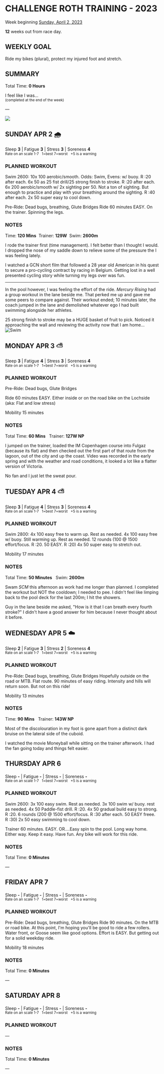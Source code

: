 # CHALLENGE ROTH TRAINING - 2023
Week beginning [Sunday, April 2, 2023](javascript:flick('sun');)

**12** weeks out from race day.

## WEEKLY GOAL
Ride my bikes (plural), protect my injured foot and stretch.

## SUMMARY
Total Time: **0 Hours**

I feel like I was...
<br /><sup>(completed at the end of the week)</sup>

&mdash;

![](/assets/jpg/II-9x550.jpeg)

## SUNDAY APR 2 🌧
Sleep **3** | Fatigue **3** | Stress **3** | Soreness **4**
<sup><br />Rate on an scale 1-7 &nbsp; 1=best 7=worst &nbsp; +5 is a warning</sup>

### PLANNED WORKOUT
Swim 2600: 
10x 100 aerobic/smooth. Odds: Swim, Evens: w/ buoy. R :20 after each. 
6x 50 as 25 fist drill/25 strong finish to stroke. R :20 after each. 
6x 200 aerobic/smooth w/ 2x sighting per 50. Not a ton of sighting. 
But enough to practice and play with your breathing around the sighting. R :40 after each. 
2x 50 super easy to cool down. 

Pre-Ride: Dead bugs, breathing, Glute Bridges
Ride 60 minutes EASY. On the trainer. 
Spinning the legs.

### NOTES
Time: **120 Mins** &nbsp;Trainer: **129W** &nbsp;Swim: **2600m**

I rode the trainer first (time management).  I felt better 
than I thought I would.  I dropped the nose of my saddle down 
to relieve some of the pressure the I was feeling lately.
<!---->
I watched a GCN short film that followed a 28 year old 
American in his quest to secure a pro-cycling contract by 
racing in Belgium.  Getting lost in a well presented cycling 
story while turning my legs over was fun.

---

In the pool however, I was feeling the effort of the ride. 
_Mercury Rising_ had a group workout in the lane beside me. 
That perked me up and gave me some peers to compare against.
Their workout ended; 10 minutes later, the coach jumped 
in the lane and demolished whatever ego I had built swimming 
alongside her athletes.

25 strong finish to stroke may be a HUGE basket of fruit to 
pick.  Noticed it approaching the wall and reviewing the 
activity now that I am home...
![Swim](/assets/jpg/swim-20230402.jpeg)

<!---->
## MONDAY APR 3 ⛅️
Sleep **3** | Fatigue **4** | Stress **3** | Soreness **4**
<sup><br />Rate on an scale 1-7 &nbsp; 1=best 7=worst &nbsp; +5 is a warning</sup>

### PLANNED WORKOUT
Pre-Ride: Dead bugs, Glute Bridges

Ride 60 minutes EASY. 
Either inside or on the road bike on the Lochside  
(aka: Flat and low stress)

Mobility 15 minutes

### NOTES
Total Time: **60 Mins** &nbsp; Trainer: **127W NP**
 
I jumped on the trainer, loaded the IM Copenhagen course into Fulgaz (because its flat) and then checked out the first part of that route from the lagoon, out of the city and up the coast.  Video was recorded in the early spring and with the weather and road conditions, it looked a lot like a flatter version of Victoria.

No fan and I just let the sweat pour.

<!---->
## TUESDAY APR 4 ⛅️
Sleep **3** | Fatigue **4** | Stress **3** | Soreness **4**
<sup><br />Rate on an scale 1-7 &nbsp; 1=best 7=worst &nbsp; +5 is a warning</sup>

### PLANNED WORKOUT
Swim 2800: 
4x 100 easy free to warm up. Rest as needed. 
4x 100 easy free w/ buoy. Still warming up. Rest as needed. 
12 rounds (100 @ 1500 effort/focus. R :20. 50 EASY. R :20)
4x 50 super easy to stretch out. 

Mobility 17 minutes

### NOTES
Total Time: **50 Minutes** &nbsp; Swim: **2600m**

Swam _SCM_ this afternoon as work had me longer than planned.  I completed the workout but NOT the cooldown; I needed to pee.  I didn't feel like limping back to the pool deck for the last 200m; I hit the showers.

Guy in the lane beside me asked, "How is it that I can breath every fourth stroke?"  I didn't have a good answer for him because I never thought about it before.

<!---->
## WEDNESDAY APR 5 ☁️
Sleep **2** | Fatigue **3** | Stress **2** | Soreness **4**
<sup><br />Rate on an scale 1-7 &nbsp; 1=best 7=worst &nbsp; +5 is a warning</sup>

### PLANNED WORKOUT
Pre-Ride: Dead bugs, breathing, Glute Bridges
Hopefully outside on the road or MTB. 
Flat route. 
90 minutes of easy riding. Intensity and hills will return soon. But not on this ride! 

Mobility 13 minutes

### NOTES
Time: **90 Mins** &nbsp; Trainer: **143W NP**

Most of the discolouration in my foot is gone apart from a distinct dark bruise on the lateral side of the cuboid.

I watched the movie Moneyball while sitting on the trainer afterwork.  I had the fan going today and things felt easier.

<!---->
## THURSDAY APR 6
Sleep **-** | Fatigue **-** | Stress **-** | Soreness **-**
<sup><br />Rate on an scale 1-7 &nbsp; 1=best 7=worst &nbsp; +5 is a warning</sup>

### PLANNED WORKOUT
Swim 2600: 
3x 100 easy swim. Rest as needed. 
3x 100 swim w/ buoy. rest as needed. 
4x 50 Paddle-fist drill. R :20. 
4x 50 gradual build easy to strong. R :20. 
6 rounds (200 @ 1500 effort/focus. R :30 after each. 50 EASY freee. R :30)
2x 50 easy swimming to cool down. 

Trainer 60 minutes. EASY. 
OR....Easy spin to the pool. Long way home. Either way. Keep it easy. Have fun. 
Any bike will work for this ride.

### NOTES
Total Time: **0 Minutes**

&mdash;  

<!---->
## FRIDAY APR 7
Sleep **-** | Fatigue **-** | Stress **-** | Soreness **-**
<sup><br />Rate on an scale 1-7 &nbsp; 1=best 7=worst &nbsp; +5 is a warning</sup>

### PLANNED WORKOUT
Pre-Ride: Dead bugs, breathing, Glute Bridges
Ride 90 minutes. On the MTB or road bike. 
At this point, I'm hoping you'll be good to ride a few rollers. 
Water front, or Goose seem like good options. 
Effort is EASY. But getting out for a solid weekday ride. 

Mobility 18 minutes

### NOTES
Total Time: **0 Minutes**

&mdash;  

<!---->
## SATURDAY APR 8
Sleep **-** | Fatigue **-** | Stress **-** | Soreness **-**
<sup><br />Rate on an scale 1-7 &nbsp; 1=best 7=worst &nbsp; +5 is a warning</sup>

### PLANNED WORKOUT
&mdash;  

### NOTES
Total Time: **0 Minutes**

&mdash;  
